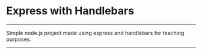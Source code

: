 # Express with Handlebars


<hr/>

Simple node.js project made using express and handlebars for teaching purposes. 

<hr/>